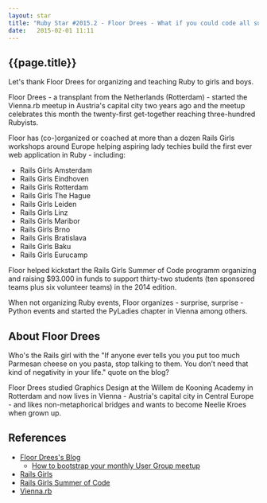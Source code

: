```yaml
---
layout: star
title: "Ruby Star #2015.2 - Floor Drees - What if you could code all summer long?!"
date:   2015-02-01 11:11
---
```


## {{page.title}}

Let's thank Floor Drees for organizing and teaching Ruby to girls and boys.

Floor Drees - a transplant from the Netherlands (Rotterdam) - started the Vienna.rb meetup in Austria's capital city two years ago
and the meetup celebrates this month the twenty-first get-together reaching three-hundred Rubyists.

Floor has (co-)organized or coached at more than a dozen Rails Girls workshops around Europe
helping aspiring lady techies build the first ever web application in Ruby - including:

- Rails Girls Amsterdam
- Rails Girls Eindhoven
- Rails Girls Rotterdam
- Rails Girls The Hague
- Rails Girls Leiden
- Rails Girls Linz
- Rails Girls Maribor
- Rails Girls Brno
- Rails Girls Bratislava
- Rails Girls Baku
- Rails Girls Eurucamp

Floor helped kickstart the Rails Girls Summer of Code programm organizing and raising $93.000 in funds
to support thirty-two students (ten sponsored teams plus six volunteer teams) in the 2014 edition.

When not organizing Ruby events, Floor organizes - surprise, surprise - Python events and started
the PyLadies chapter in Vienna among others.


## About Floor Drees

Who's the Rails girl with the "If anyone ever tells you you put too much Parmesan cheese on you pasta,
stop talking to them. You don’t need that kind of negativity in your life." quote on the blog?

Floor Drees studied Graphics Design at the Willem de Kooning Academy in Rotterdam
and now lives in Vienna - Austria's capital city in Central Europe -
and likes non-metaphorical bridges and wants to become Neelie Kroes when grown up.


##  References

- [Floor Drees's Blog](http://www.1stfloorgraphics.nl)
    - [How to bootstrap your monthly User Group meetup](http://www.1stfloorgraphics.nl/2013/05/28/how-to-bootstrap-your-monthly-user-group-meetup/)
- [Rails Girls](http://railsgirls.com)
- [Rails Girls Summer of Code](http://railsgirlssummerofcode.org) 
- [Vienna.rb](http://vienna-rb.at)

